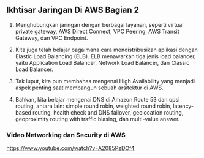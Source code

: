 ## Ikhtisar Jaringan Di AWS Bagian 2


1. Menghubungkan jaringan dengan berbagai layanan, seperti virtual private gateway, AWS Direct Connect, VPC Peering, AWS Transit Gateway, dan VPC Endpoint.

2. Kita juga telah belajar bagaimana cara mendistribusikan aplikasi dengan Elastic Load Balancing (ELB). ELB menawarkan tiga jenis load balancer, yaitu Application Load Balancer, Network Load Balancer, dan Classic Load Balancer.

3. Tak luput, kita pun membahas mengenai High Availability yang menjadi aspek penting saat membangun sebuah arsitektur di AWS. 

4. Bahkan, kita belajar mengenai DNS di Amazon Route 53 dan opsi routing, antara lain: simple round robin, weighted round robin, latency-based routing, health check and DNS failover, geolocation routing, geoproximity routing with traffic biasing, dan multi-value answer.

### Video Networking dan Security di AWS
https://www.youtube.com/watch?v=A2085PzDOf4
